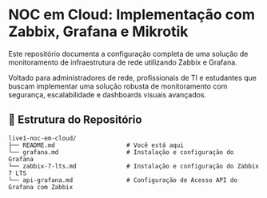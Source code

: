 # NOC em Cloud: Implementação com Zabbix, Grafana e Mikrotik

Este repositório documenta a configuração completa de uma solução de monitoramento de infraestrutura de rede utilizando Zabbix e Grafana.

Voltado para administradores de rede, profissionais de TI e estudantes que buscam implementar uma solução robusta de monitoramento com segurança, escalabilidade e dashboards visuais avançados.

## 📂 Estrutura do Repositório
    live1-noc-em-cloud/
    ├── README.md                    # Você está aqui
    └── grafana.md                   # Instalação e configuração do Grafana
    └── zabbix-7-lts.md              # Instalação e configuração do Zabbix 7 LTS
    └── api-grafana.md               # Configuração de Acesso API do Grafana com Zabbix

